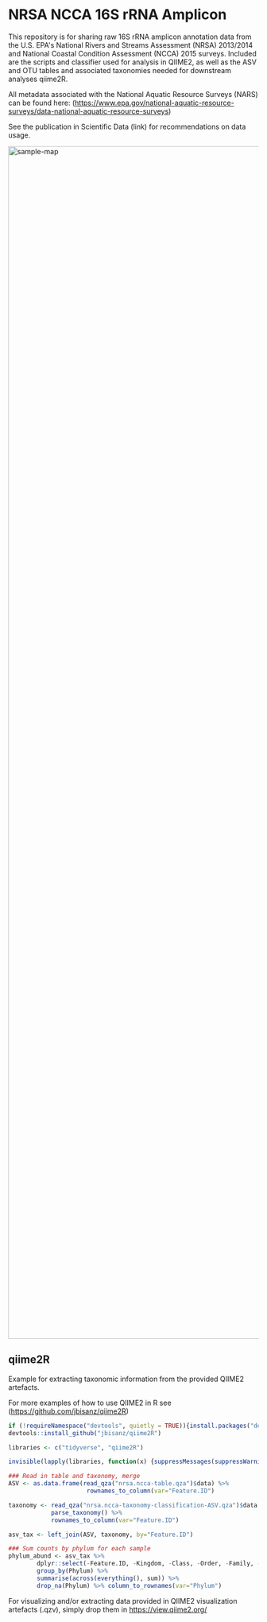 # NRSA NCCA 16S rRNA Amplicon 
This repository is for sharing raw 16S rRNA amplicon annotation data from the U.S. EPA's National Rivers and Streams Assessment (NRSA) 2013/2014 and National Coastal Condition Assessment (NCCA) 2015 surveys. Included are the scripts and classifier used for analysis in QIIME2, as well as the ASV and OTU tables and associated taxonomies needed for downstream analyses qiime2R.

All metadata associated with the National Aquatic Resource Surveys (NARS) can be found here: (https://www.epa.gov/national-aquatic-resource-surveys/data-national-aquatic-resource-surveys)

See the publication in Scientific Data (link) for recommendations on data usage.

<img width="3000" height="2400" alt="sample-map" src="https://github.com/user-attachments/assets/11204975-53d9-4760-b731-826c346bd079" />


## qiime2R 
Example for extracting taxonomic information from the provided QIIME2 artefacts.

For more examples of how to use QIIME2 in R see (https://github.com/jbisanz/qiime2R)

```R
if (!requireNamespace("devtools", quietly = TRUE)){install.packages("devtools")}
devtools::install_github("jbisanz/qiime2R")

libraries <- c("tidyverse", "qiime2R")

invisible(lapply(libraries, function(x) {suppressMessages(suppressWarnings(library(x, character.only = T)))}))

### Read in table and taxonomy, merge
ASV <- as.data.frame(read_qza("nrsa.ncca-table.qza")$data) %>%
                      rownames_to_column(var="Feature.ID")

taxonomy <- read_qza("nrsa.ncca-taxonomy-classification-ASV.qza")$data %>% 
            parse_taxonomy() %>% 
            rownames_to_column(var="Feature.ID")

asv_tax <- left_join(ASV, taxonomy, by="Feature.ID")

### Sum counts by phylum for each sample
phylum_abund <- asv_tax %>%
        dplyr::select(-Feature.ID, -Kingdom, -Class, -Order, -Family, -Genus, -Species) %>%
        group_by(Phylum) %>%
        summarise(across(everything(), sum)) %>%
        drop_na(Phylum) %>% column_to_rownames(var="Phylum")

```

For visualizing and/or extracting data provided in QIIME2 visualization artefacts (.qzv), simply drop them in https://view.qiime2.org/
